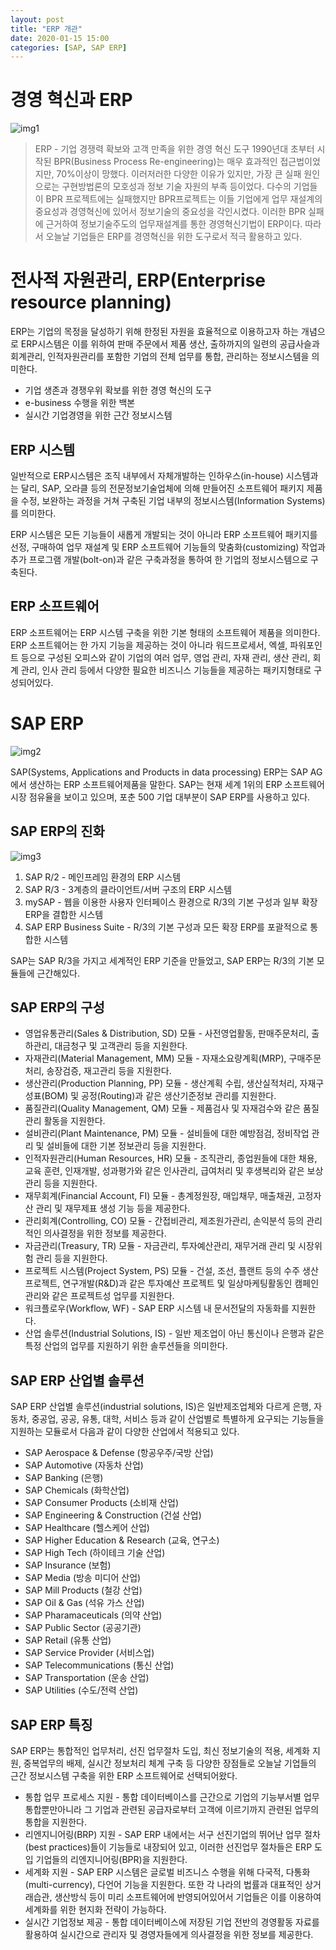 ```yaml
---
layout: post
title: "ERP 개관"
date: 2020-01-15 15:00
categories: [SAP, SAP ERP]
---
```


# 경영 혁신과 ERP
![img1](https://img1.daumcdn.net/thumb/R1280x0/?scode=mtistory2&fname=https%3A%2F%2Fk.kakaocdn.net%2Fdn%2FobIQi%2FbtqBc41vNR4%2FPK7aG80HVLxUVaDk2aRWS1%2Fimg.png)
> ERP - 기업 경쟁력 확보와 고객 만족을 위한 경영 혁신 도구
1990년대 초부터 시작된 BPR(Business Process Re-engineering)는 매우 효과적인 접근법이었지만, 70%이상이 망했다. 이러저러한 다양한 이유가 있지만, 가장 큰 실패 원인으로는 구현방법론의 모호성과 정보 기술 자원의 부족 등이었다.
다수의 기업들이 BPR 프로젝트에는 실패했지만 BPR프로젝트는 이들 기업에게 업무 재설계의 중요성과 경영혁신에 있어서 정보기술의 중요성을 각인시켰다. 이러한 BPR 실패에 근거하여 정보기술주도의 업무재설계를 통한 경영혁신기법이 ERP이다. 따라서 오늘날 기업들은 ERP를 경영혁신을 위한 도구로서 적극 활용하고 있다.


# 전사적 자원관리, ERP(Enterprise resource planning)
ERP는 기업의 목정을 달성하기 위해 한정된 자원을 효율적으로 이용하고자 하는 개념으로 ERP시스템은 이를 위하여 판매 주문에서 제품 생산, 출하까지의 일련의 공급사슬과 회계관리, 인적자원관리를 포함한 기업의 전체 업무를 통합, 관리하는 정보시스템을 의미한다.

- 기업 생존과 경쟁우위 확보를 위한 경영 혁신의 도구
- e-business 수행을 위한 백본
- 실시간 기업경영을 위한 근간 정보시스템

## ERP 시스템
일반적으로 ERP시스템은 조직 내부에서 자체개발하는 인하우스(in-house) 시스템과는 달리, SAP, 오라클 등의 전문정보기술업체에 의해 만들어진 소프트웨어 패키지 제품을 수정, 보완하는 과정을 거쳐 구축된 기업 내부의 정보시스템(Information Systems)를 의미한다.

ERP 시스템은 모든 기능들이 새롭게 개발되는 것이 아니라 ERP 소프트웨어 패키지를 선정, 구매하여 업무 재설계 및 ERP 소프트웨어 기능들의 맞춤화(customizing) 작업과 추가 프로그램 개발(bolt-on)과 같은 구축과정을 통하여 한 기업의 정보시스템으로 구축된다.

## ERP 소프트웨어
ERP 소프트웨어는 ERP 시스템 구축을 위한 기본 형태의 소프트웨어 제품을 의미한다. ERP 소프트웨어는 한 가지 기능을 제공하는 것이 아니라 워드프로세서, 엑셀, 파워포인트 등으로 구성된 오피스와 같이 기업의 여러 업무, 영업 관리, 자재 관리, 생산 관리, 회계 관리, 인사 관리 등에서 다양한 필요한 비즈니스 기능들을 제공하는 패키지형태로 구성되어있다.


# SAP ERP
![img2](https://img1.daumcdn.net/thumb/R1280x0/?scode=mtistory2&fname=https%3A%2F%2Fk.kakaocdn.net%2Fdn%2Fb5QQXS%2FbtqBgeBrFGE%2FAp7c1TQc67QnNKVWkd3jD0%2Fimg.png)

SAP(Systems, Applications and Products in data processing) ERP는 SAP AG에서 생산하는 ERP 소프트웨어제품을 말한다. SAP는 현재 세계 1위의 ERP 소프트웨어 시장 점유율을 보이고 있으며, 포춘 500 기업 대부분이 SAP ERP를 사용하고 있다.


## SAP ERP의 진화
![img3](https://img1.daumcdn.net/thumb/R1280x0/?scode=mtistory2&fname=https%3A%2F%2Fk.kakaocdn.net%2Fdn%2FcsFXqI%2FbtqBf2utwSk%2FAMP0fjmJk18i7zBwZgKDCk%2Fimg.png)
1. SAP R/2 - 메인프레임 환경의 ERP 시스템
2. SAP R/3 - 3계층의 클라이언트/서버 구조의 ERP 시스템
3. mySAP - 웹을 이용한 사용자 인터페이스 환경으로 R/3의 기본 구성과 일부 확장 ERP을 결합한 시스템
4. SAP ERP Business Suite - R/3의 기본 구성과 모든 확장 ERP를 포괄적으로 통합한 시스템

SAP는 SAP R/3을 가지고 세계적인 ERP 기준을 만들었고, SAP ERP는 R/3의 기본 모듈들에 근간해있다.

## SAP ERP의 구성

- 영업유통관리(Sales & Distribution, SD) 모듈 - 사전영업활동, 판매주문처리, 출하관리, 대금청구 및 고객관리 등을 지원한다.
- 자재관리(Material Management, MM) 모듈 - 자재소요량계획(MRP), 구매주문처리, 송장검증, 재고관리 등을 지원한다.
- 생산관리(Production Planning, PP) 모듈 - 생산계획 수립, 생산실적처리, 자재구성표(BOM) 및 공정(Routing)과 같은 생산기준정보 관리를 지원한다.
- 품질관리(Quality Management, QM) 모듈 - 제품검사 및 자재검수와 같은 품질관리 활동을 지원한다.
- 설비관리(Plant Maintenance, PM) 모듈 - 설비들에 대한 예방점검, 정비작업 관리 및 설비들에 대한 기본 정보관리 등을 지원한다.
- 인적자원관리(Human Resources, HR) 모듈 - 조직관리, 종업원들에 대한 채용, 교육 훈련, 인재개발, 성과평가와 같은 인사관리, 급여처리 및 후생복리와 같은 보상관리 등을 지원한다.
- 재무회계(Financial Account, FI) 모듈 - 총계정원장, 매입채무, 매출채권, 고정자산 관리 및 재무제표 생성 기능 등을 제공한다.
- 관리회계(Controlling, CO) 모듈 - 간접비관리, 제조원가관리, 손익분석 등의 관리적인 의사결정을 위한 정보를 제공한다.
- 자금관리(Treasury, TR) 모듈 - 자금관리, 투자예산관리, 재무거래 관리 및 시장위험 관리 등을 지원한다.
- 프로젝트 시스템(Project System, PS) 모듈 - 건설, 조선, 플랜트 등의 수주 생산 프로젝트, 연구개발(R&D)과 같은 투자예산 프로젝트 및 일상마케팅활동인 캠페인관리와 같은 프로젝트성 업무를 지원한다.
- 워크플로우(Workflow, WF) - SAP ERP 시스템 내 문서전달의 자동화를 지원한다.
- 산업 솔루션(Industrial Solutions, IS) - 일반 제조업이 아닌 통신이나 은행과 같은 특정 산업의 업무를 지원하기 위한 솔루션들을 의미한다.

## SAP ERP 산업별 솔루션
SAP ERP 산업별 솔루션(industrial solutions, IS)은 일반제조업체와 다르게 은행, 자동차, 중공업, 공공, 유통, 대학, 서비스 등과 같이 산업별로 특별하게 요구되는 기능들을 지원하는 모듈로서 다음과 같이 다양한 산업에서 적용되고 있다.

- SAP Aerospace & Defense (항공우주/국방 산업)
- SAP Automotive (자동차 산업)
- SAP Banking (은행)
- SAP Chemicals (화학산업)
- SAP Consumer Products (소비재 산업)
- SAP Engineering & Construction (건설 산업)
- SAP Healthcare (헬스케어 산업)
- SAP Higher Education & Research (교육, 연구소)
- SAP High Tech (하이테크 기술 산업)
- SAP Insurance (보험)
- SAP Media (방송 미디어 산업)
- SAP Mill Products (철강 산업)
- SAP Oil & Gas (석유 가스 산업)
- SAP Pharamaceuticals (의약 산업)
- SAP Public Sector (공공기관)
- SAP Retail (유통 산업)
- SAP Service Provider (서비스업)
- SAP Telecommunications (통신 산업)
- SAP Transportation (운송 산업)
- SAP Utilities (수도/전력 산업)


## SAP ERP 특징

SAP ERP는 통합적인 업무처리, 선진 업무절차 도입, 최신 정보기술의 적용, 세계화 지원, 중복업무의 배제, 실시간 정보처리 체계 구축 등 다양한 장점들로 오늘날 기업들의 근간 정보시스템 구축을 위한 ERP 소프트웨어로 선택되어왔다.

-   통합 업무 프로세스 지원 - 통합 데이터베이스를 근간으로 기업의 기능부서별 업무통합뿐만아니라 그 기업과 관련된 공급자로부터 고객에 이르기까지 관련된 업무의 통합을 지원한다.
-   리엔지니어링(BRP) 지원 - SAP ERP 내에서는 서구 선진기업의 뛰어난 업무 절차(best practices)들이 기능들로 내장되어 있고, 이러한 선진업무 절차들은 ERP 도입 기업들의 리엔지니어링(BPR)을 지원한다.
-   세계화 지원 - SAP ERP 시스템은 글로벌 비즈니스 수행을 위해 다국적, 다통화(multi-currency), 다언어 기능을 지원한다. 또한 각 나라의 법률과 대표적인 상거래습관, 생산방식 등이 미리 소프트웨어에 반영되어있어서 기업들은 이를 이용하여 세계화를 위한 현지화 전략이 가능하다.
-   실시간 기업정보 제공 - 통합 데이터베이스에 저장된 기업 전반의 경영활동 자료를 활용하여 실시간으로 관리자 및 경영자들에게 의사결정을 위한 정보를 제공한다.